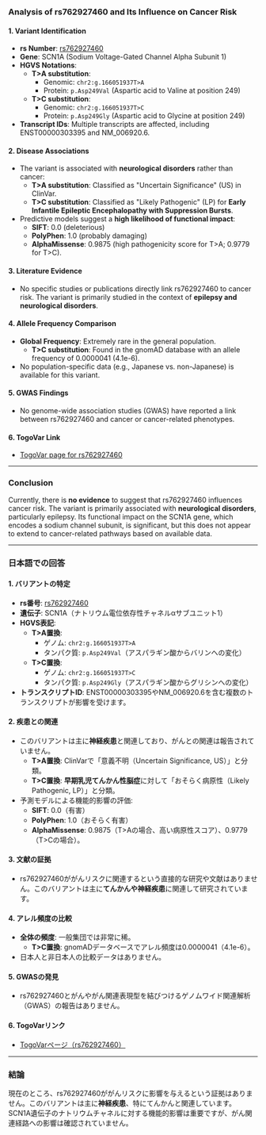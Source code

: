 ### Analysis of rs762927460 and Its Influence on Cancer Risk

#### 1. **Variant Identification**
   - **rs Number**: [rs762927460](https://identifiers.org/dbsnp/rs762927460)
   - **Gene**: SCN1A (Sodium Voltage-Gated Channel Alpha Subunit 1)
   - **HGVS Notations**:
     - **T>A substitution**: 
       - Genomic: `chr2:g.166051937T>A`
       - Protein: `p.Asp249Val` (Aspartic acid to Valine at position 249)
     - **T>C substitution**:
       - Genomic: `chr2:g.166051937T>C`
       - Protein: `p.Asp249Gly` (Aspartic acid to Glycine at position 249)
   - **Transcript IDs**: Multiple transcripts are affected, including ENST00000303395 and NM_006920.6.

#### 2. **Disease Associations**
   - The variant is associated with **neurological disorders** rather than cancer:
     - **T>A substitution**: Classified as "Uncertain Significance" (US) in ClinVar.
     - **T>C substitution**: Classified as "Likely Pathogenic" (LP) for **Early Infantile Epileptic Encephalopathy with Suppression Bursts**.
   - Predictive models suggest a **high likelihood of functional impact**:
     - **SIFT**: 0.0 (deleterious)
     - **PolyPhen**: 1.0 (probably damaging)
     - **AlphaMissense**: 0.9875 (high pathogenicity score for T>A; 0.9779 for T>C).

#### 3. **Literature Evidence**
   - No specific studies or publications directly link rs762927460 to cancer risk. The variant is primarily studied in the context of **epilepsy and neurological disorders**.

#### 4. **Allele Frequency Comparison**
   - **Global Frequency**: Extremely rare in the general population.
     - **T>C substitution**: Found in the gnomAD database with an allele frequency of 0.0000041 (4.1e-6).
   - No population-specific data (e.g., Japanese vs. non-Japanese) is available for this variant.

#### 5. **GWAS Findings**
   - No genome-wide association studies (GWAS) have reported a link between rs762927460 and cancer or cancer-related phenotypes.

#### 6. **TogoVar Link**
   - [TogoVar page for rs762927460](https://togovar.org/variant/2-166051937-T-A)

---

### Conclusion
Currently, there is **no evidence** to suggest that rs762927460 influences cancer risk. The variant is primarily associated with **neurological disorders**, particularly epilepsy. Its functional impact on the SCN1A gene, which encodes a sodium channel subunit, is significant, but this does not appear to extend to cancer-related pathways based on available data.

---

### 日本語での回答

#### 1. **バリアントの特定**
   - **rs番号**: [rs762927460](https://identifiers.org/dbsnp/rs762927460)
   - **遺伝子**: SCN1A（ナトリウム電位依存性チャネルαサブユニット1）
   - **HGVS表記**:
     - **T>A置換**:
       - ゲノム: `chr2:g.166051937T>A`
       - タンパク質: `p.Asp249Val`（アスパラギン酸からバリンへの変化）
     - **T>C置換**:
       - ゲノム: `chr2:g.166051937T>C`
       - タンパク質: `p.Asp249Gly`（アスパラギン酸からグリシンへの変化）
   - **トランスクリプトID**: ENST00000303395やNM_006920.6を含む複数のトランスクリプトが影響を受けます。

#### 2. **疾患との関連**
   - このバリアントは主に**神経疾患**と関連しており、がんとの関連は報告されていません。
     - **T>A置換**: ClinVarで「意義不明（Uncertain Significance, US）」と分類。
     - **T>C置換**: **早期乳児てんかん性脳症**に対して「おそらく病原性（Likely Pathogenic, LP）」と分類。
   - 予測モデルによる機能的影響の評価:
     - **SIFT**: 0.0（有害）
     - **PolyPhen**: 1.0（おそらく有害）
     - **AlphaMissense**: 0.9875（T>Aの場合、高い病原性スコア）、0.9779（T>Cの場合）。

#### 3. **文献の証拠**
   - rs762927460ががんリスクに関連するという直接的な研究や文献はありません。このバリアントは主に**てんかんや神経疾患**に関連して研究されています。

#### 4. **アレル頻度の比較**
   - **全体の頻度**: 一般集団では非常に稀。
     - **T>C置換**: gnomADデータベースでアレル頻度は0.0000041（4.1e-6）。
   - 日本人と非日本人の比較データはありません。

#### 5. **GWASの発見**
   - rs762927460とがんやがん関連表現型を結びつけるゲノムワイド関連解析（GWAS）の報告はありません。

#### 6. **TogoVarリンク**
   - [TogoVarページ（rs762927460）](https://togovar.org/variant/2-166051937-T-A)

---

### 結論
現在のところ、rs762927460ががんリスクに影響を与えるという証拠はありません。このバリアントは主に**神経疾患**、特にてんかんと関連しています。SCN1A遺伝子のナトリウムチャネルに対する機能的影響は重要ですが、がん関連経路への影響は確認されていません。